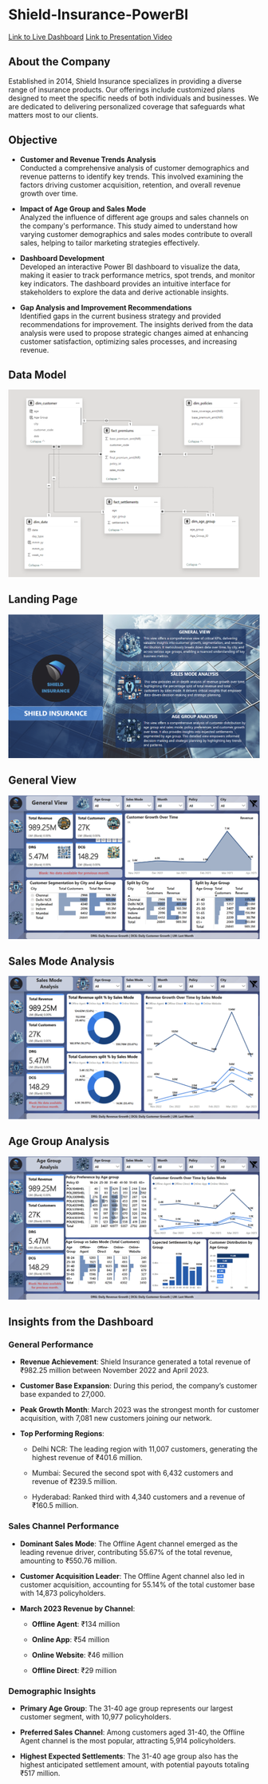 # Shield-Insurance-PowerBI

[Link to Live Dashboard](https://app.powerbi.com/groups/me/reports/267cd9e3-e09b-48a0-8d20-72bbf93fc210/8776fa7705bd515c1163?experience=power-bi)
[Link to Presentation Video](https://youtu.be/cbAMYrh1TLE)


## About the Company

Established in 2014, Shield Insurance specializes in providing a diverse range of insurance products. Our offerings include customized plans designed to meet the specific needs of both individuals and businesses. We are dedicated to delivering personalized coverage that safeguards what matters most to our clients.


## Objective

- **Customer and Revenue Trends Analysis**  
  Conducted a comprehensive analysis of customer demographics and revenue patterns to identify key trends. This involved examining the factors driving customer acquisition, retention, and overall revenue growth over time.

- **Impact of Age Group and Sales Mode**  
  Analyzed the influence of different age groups and sales channels on the company's performance. This study aimed to understand how varying customer demographics and sales modes contribute to overall sales, helping to tailor marketing strategies effectively.

- **Dashboard Development**  
  Developed an interactive Power BI dashboard to visualize the data, making it easier to track performance metrics, spot trends, and monitor key indicators. The dashboard provides an intuitive interface for stakeholders to explore the data and derive actionable insights.

- **Gap Analysis and Improvement Recommendations**  
  Identified gaps in the current business strategy and provided recommendations for improvement. The insights derived from the data analysis were used to propose strategic changes aimed at enhancing customer satisfaction, optimizing sales processes, and increasing revenue.


## Data Model
![](https://github.com/AnupamKNN/Shield-Insurance-PowerBI/blob/main/Photos/01.%20Data%20Model.png)


## Landing Page
![](https://github.com/AnupamKNN/Shield-Insurance-PowerBI/blob/main/Photos/02.%20Landing%20Page.png)


## General View
![](https://github.com/AnupamKNN/Shield-Insurance-PowerBI/blob/main/Photos/03.%20General%20View.png)


## Sales Mode Analysis
![](https://github.com/AnupamKNN/Shield-Insurance-PowerBI/blob/main/Photos/04.%20Sales%20Mode%20Analysis.png)


## Age Group Analysis
![](https://github.com/AnupamKNN/Shield-Insurance-PowerBI/blob/main/Photos/05.%20Age%20Group%20Analysis.png)


## Insights from the Dashboard

### General Performance

- **Revenue Achievement**: Shield Insurance generated a total revenue of ₹982.25 million between November 2022 and April 2023.

- **Customer Base Expansion**: During this period, the company’s customer base expanded to 27,000.

- **Peak Growth Month**: March 2023 was the strongest month for customer acquisition, with 7,081 new customers joining our network.

- **Top Performing Regions**:

  - Delhi NCR: The leading region with 11,007 customers, generating the highest revenue of ₹401.6 million.
    
  - Mumbai: Secured the second spot with 6,432 customers and revenue of ₹239.5 million.
    
  - Hyderabad: Ranked third with 4,340 customers and a revenue of ₹160.5 million.


### Sales Channel Performance

- **Dominant Sales Mode**: The Offline Agent channel emerged as the leading revenue driver, contributing 55.67% of the total revenue, amounting to ₹550.76 million.

- **Customer Acquisition Leader**: The Offline Agent channel also led in customer acquisition, accounting for 55.14% of the total customer base with 14,873 policyholders.

- **March 2023 Revenue by Channel**:
    
  - **Offline Agent**: ₹134 million
    
  - **Online App**: ₹54 million
    
  - **Online Website**: ₹46 million
    
  - **Offline Direct**: ₹29 million


### Demographic Insights

- **Primary Age Group**: The 31-40 age group represents our largest customer segment, with 10,977 policyholders.

- **Preferred Sales Channel**: Among customers aged 31-40, the Offline Agent channel is the most popular, attracting 5,914 policyholders.

- **Highest Expected Settlements**: The 31-40 age group also has the highest anticipated settlement amount, with potential payouts totaling ₹517 million.
